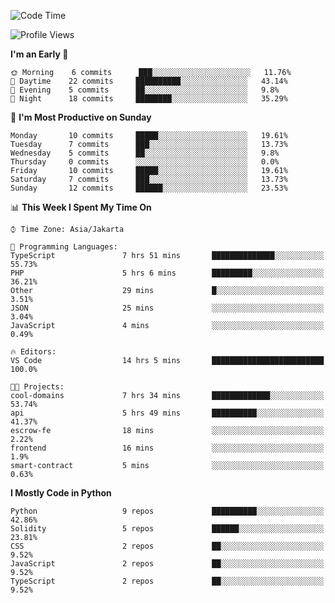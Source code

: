 <!--START_SECTION:waka-->
![Code Time](http://img.shields.io/badge/Code%20Time-1%2C193%20hrs%2022%20mins-blue)

![Profile Views](http://img.shields.io/badge/Profile%20Views-1-blue)

**I'm an Early 🐤** 

```text
🌞 Morning    6 commits      ███░░░░░░░░░░░░░░░░░░░░░░   11.76% 
🌆 Daytime    22 commits     ██████████░░░░░░░░░░░░░░░   43.14% 
🌃 Evening    5 commits      ██░░░░░░░░░░░░░░░░░░░░░░░   9.8% 
🌙 Night      18 commits     ████████░░░░░░░░░░░░░░░░░   35.29%

```
📅 **I'm Most Productive on Sunday** 

```text
Monday       10 commits     █████░░░░░░░░░░░░░░░░░░░░   19.61% 
Tuesday      7 commits      ███░░░░░░░░░░░░░░░░░░░░░░   13.73% 
Wednesday    5 commits      ██░░░░░░░░░░░░░░░░░░░░░░░   9.8% 
Thursday     0 commits      ░░░░░░░░░░░░░░░░░░░░░░░░░   0.0% 
Friday       10 commits     █████░░░░░░░░░░░░░░░░░░░░   19.61% 
Saturday     7 commits      ███░░░░░░░░░░░░░░░░░░░░░░   13.73% 
Sunday       12 commits     ██████░░░░░░░░░░░░░░░░░░░   23.53%

```


📊 **This Week I Spent My Time On** 

```text
⌚︎ Time Zone: Asia/Jakarta

💬 Programming Languages: 
TypeScript               7 hrs 51 mins       ██████████████░░░░░░░░░░░   55.73% 
PHP                      5 hrs 6 mins        █████████░░░░░░░░░░░░░░░░   36.21% 
Other                    29 mins             █░░░░░░░░░░░░░░░░░░░░░░░░   3.51% 
JSON                     25 mins             ░░░░░░░░░░░░░░░░░░░░░░░░░   3.04% 
JavaScript               4 mins              ░░░░░░░░░░░░░░░░░░░░░░░░░   0.49%

🔥 Editors: 
VS Code                  14 hrs 5 mins       █████████████████████████   100.0%

🐱‍💻 Projects: 
cool-domains             7 hrs 34 mins       █████████████░░░░░░░░░░░░   53.74% 
api                      5 hrs 49 mins       ██████████░░░░░░░░░░░░░░░   41.37% 
escrow-fe                18 mins             ░░░░░░░░░░░░░░░░░░░░░░░░░   2.22% 
frontend                 16 mins             ░░░░░░░░░░░░░░░░░░░░░░░░░   1.9% 
smart-contract           5 mins              ░░░░░░░░░░░░░░░░░░░░░░░░░   0.63%

```

**I Mostly Code in Python** 

```text
Python                   9 repos             ██████████░░░░░░░░░░░░░░░   42.86% 
Solidity                 5 repos             ██████░░░░░░░░░░░░░░░░░░░   23.81% 
CSS                      2 repos             ██░░░░░░░░░░░░░░░░░░░░░░░   9.52% 
JavaScript               2 repos             ██░░░░░░░░░░░░░░░░░░░░░░░   9.52% 
TypeScript               2 repos             ██░░░░░░░░░░░░░░░░░░░░░░░   9.52%

```



<!--END_SECTION:waka-->
